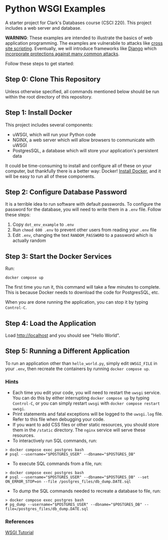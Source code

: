 # Python WSGI Examples

A starter project for Clark's Databases course (CSCI 220). This project includes a web server and database.

**WARNING**: These examples are intended to illustrate the basics of web application programming. The examples are vulnerabile to attacks like [cross site scripting](https://cwe.mitre.org/data/definitions/79.html). Eventually, we will introduce frameworks like [Django](https://www.djangoproject.com) which [incorporate protections against many common attacks](https://docs.djangoproject.com/en/3.2/topics/security/).

Follow these steps to get started:

## Step 0: Clone This Repository

Unless otherwise specified, all commands mentioned below should be run within the root directory of this repository.

## Step 1: Install Docker

This project includes several components: 

- uWSGI, which will run your Python code
- NGINX, a web server which will allow browsers to communicate with uWSGI
- PostgresSQL, a database which will store your application's persistent data

It could be time-consuming to install and configure all of these on your computer, but thankfully there is a better way: Docker! [Install Docker](https://docs.docker.com/get-docker/), and it will be easy to run all of these components.

## Step 2: Configure Database Password

It is a terrible idea to run software with default passwords. To configure the password for the database, you will need to write them in a `.env` file. Follow these steps:

1. Copy `dot_env_example` to `.env`
2. Run `chmod 600 .env` to prevent other users from reading your `.env` file
3. Edit `.env`, changing the text `RANDOM_PASSWORD` to a password which is actually random

## Step 3: Start the Docker Services

Run:
```
docker compose up
```

The first time you run it, this command will take a few minutes to complete. This is because Docker needs to download the code for PostgresSQL, etc.

When you are done running the application, you can stop it by typing `Control-C`.

## Step 4: Load the Application

Load <http://localhost> and you should see "Hello World".

## Step 5: Running a Different Application

To run an application other than `hello_world.py`, simply edit `UWSGI_FILE` in your `.env`, then recreate the containers by running `docker compose up`.

### Hints

- Each time you edit your code, you will need to restart the `uwsgi` service. You can do this by either interrupting `docker compose up` by typing `Control-C`, or you can simply restart `uwsgi` with `docker compose restart uwsgi`.
- Print statements and fatal exceptions will be logged to the `uwsgi.log` file. Refer to this file when debugging your code.
- If you want to add CSS files or other static resources, you should store them in the `/static` directory. The `nginx` service will serve these resources.
- To interactively run SQL commands, run:

```
> docker compose exec postgres bash
# psql --username="$POSTGRES_USER" --dbname="$POSTGRES_DB"
```

- To execute SQL commands from a file, run:

```
> docker compose exec postgres bash
# psql --username="$POSTGRES_USER" --dbname="$POSTGRES_DB" --set ON_ERROR_STOP=on --file /postgres_files/db_dump.DATE.sql
```

- To dump the SQL commands needed to recreate a database to file, run:

```
> docker compose exec postgres bash
# pg_dump --username="$POSTGRES_USER" --dbname="$POSTGRES_DB" --file=/postgres_files/db_dump.DATE.sql
```

### References

[WSGI Tutorial](https://wsgi.tutorial.codepoint.net/intro)
